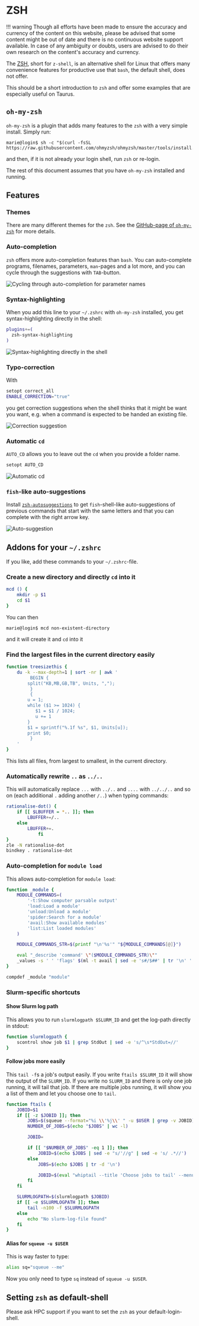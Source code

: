 # ZSH

!!! warning
    Though all efforts have been made to ensure the accuracy and 
    currency of the content on this website, please be advised that 
    some content might be out of date and there is no continuous 
    website support available. In case of any ambiguity or doubts, 
    users are advised to do their own research on the content's 
    accuracy and currency.

The [ZSH](https://www.zsh.org), short for `z-shell`, is an alternative shell for Linux that offers many convenience features
for productive use that `bash`, the default shell, does not offer.

This should be a short introduction to `zsh` and offer some examples that are especially useful on Taurus.

## `oh-my-zsh`

`oh-my-zsh` is a plugin that adds many features to the `zsh` with a very simple install. Simply run:

```
marie@login$ sh -c "$(curl -fsSL https://raw.githubusercontent.com/ohmyzsh/ohmyzsh/master/tools/install.sh)"
```

and then, if it is not already your login shell, run `zsh` or re-login.

The rest of this document assumes that you have `oh-my-zsh` installed and running.

## Features

### Themes

There are many different themes for the `zsh`. See the [GitHub-page of `oh-my-zsh`](https://github.com/ohmyzsh/ohmyzsh) for
more details.

### Auto-completion

`zsh` offers more auto-completion features than `bash`. You can auto-complete programs, filenames, parameters,
`man`-pages and a lot more, and you can cycle through the suggestions with `TAB`-button.

![Cycling through auto-completion for parameter names](misc/zsh_autocomplete_parameters.png)

### Syntax-highlighting

When you add this line to your `~/.zshrc` with `oh-my-zsh` installed, you get syntax-highlighting directly
in the shell:

```bash
plugins+=(
  zsh-syntax-highlighting
)
```

![Syntax-highlighting directly in the shell](misc/zsh_syntax_highlighting.png)

### Typo-correction

With

```bash
setopt correct_all
ENABLE_CORRECTION="true"
```

you get correction suggestions when the shell thinks that it might be want you want, e.g. when a command
is expected to be handed an existing file.


![Correction suggestion](misc/zsh_typo.png)

### Automatic `cd`

`AUTO_CD` allows you to leave out the `cd` when you provide a folder name.

```bash
setopt AUTO_CD
```

![Automatic cd](misc/zsh_autocd.png)


### `fish`-like auto-suggestions

Install [`zsh-autosuggestions`](https://github.com/zsh-users/zsh-autosuggestions) to get `fish`-shell-like
auto-suggestions  of previous commands that start with the same letters and that you can complete with the right
arrow key.

![Auto-suggestion](misc/zsh_autosuggestion.png)

## Addons for your `~/.zshrc`

If you like, add these commands to your `~/.zshrc`-file.



### Create a new directory and directly `cd` into it

```bash
mcd () {
    mkdir -p $1
    cd $1
}
```

You can then

```
marie@login$ mcd non-existent-directory
```

and it will create it and `cd` into it

### Find the largest files in the current directory easily

```bash
function treesizethis {
    du -k --max-depth=1 | sort -nr | awk '
         BEGIN {
        split("KB,MB,GB,TB", Units, ",");
         }
         {
        u = 1;
        while ($1 >= 1024) {
           $1 = $1 / 1024;
           u += 1
        }
        $1 = sprintf("%.1f %s", $1, Units[u]);
        print $0;
         }
    '
}
```

This lists all files, from largest to smallest, in the current directory.

### Automatically rewrite `..` as `../..`

This will automatically replace `...` with `../..` and `....` with `../../..` and so on (each additional `.`
adding another `/..`) when typing commands:

``` bash
rationalise-dot() {
    if [[ $LBUFFER = *.. ]]; then
        LBUFFER+=/..
    else
        LBUFFER+=.
            fi
}
zle -N rationalise-dot
bindkey . rationalise-dot
```

### Auto-completion for `module load`

This allows auto-completion for `module load`:

```bash
function _module {
    MODULE_COMMANDS=(
        '-t:Show computer parsable output'
        'load:Load a module'
        'unload:Unload a module'
        'spider:Search for a module'
        'avail:Show available modules'
        'list:List loaded modules'
    )

    MODULE_COMMANDS_STR=$(printf "\n'%s'" "${MODULE_COMMANDS[@]}")

    eval "_describe 'command' \"($MODULE_COMMANDS_STR)\""
    _values -s ' ' 'flags' $(ml -t avail | sed -e 's#/$##' | tr '\n' ' ')
}

compdef _module "module"
```

### Slurm-specific shortcuts

#### Show Slurm log path

This allows you to run `slurmlogpath $SLURM_ID` and get the log-path directly in stdout:

```bash
function slurmlogpath {
    scontrol show job $1 | grep StdOut | sed -e 's/^\s*StdOut=//'
}
```

#### Follow jobs more easily

This `tail -f`s a job's output easily. If you write `ftails $SLURM_ID` it will show the output of the
`SLURM_ID`. If you write no `SLURM_ID` and there is only one job running, it will tail that job.
If there are multiple jobs running, it will show you a list of them and let you choose one to `tail`.

```bash
function ftails {
    JOBID=$1
    if [[ -z $JOBID ]]; then
        JOBS=$(squeue --format="%i \\'%j\\' " -u $USER | grep -v JOBID)
        NUMBER_OF_JOBS=$(echo "$JOBS" | wc -l)

        JOBID=

        if [[ "$NUMBER_OF_JOBS" -eq 1 ]]; then
            JOBID=$(echo $JOBS | sed -e "s/'//g" | sed -e 's/ .*//')
        else
            JOBS=$(echo $JOBS | tr -d '\n')

            JOBID=$(eval "whiptail --title 'Choose jobs to tail' --menu 'Choose Job to tail' 25 78 16 $JOBS" 3>&1 1>&2 2>&3)
        fi
    fi

    SLURMLOGPATH=$(slurmlogpath $JOBID)
    if [[ -e $SLURMLOGPATH ]]; then
        tail -n100 -f $SLURMLOGPATH
    else
        echo "No slurm-log-file found"
    fi
}
```

#### Alias for `squeue -u $USER`

This is way faster to type:

```bash
alias sq="squeue --me"
```

Now you only need to type `sq` instead of `squeue -u $USER`.

## Setting `zsh` as default-shell

Please ask HPC support if you want to set the `zsh` as your default-login-shell.
